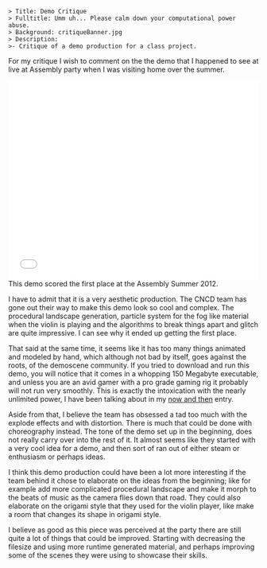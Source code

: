 ```
> Title: Demo Critique
> Fulltitle: Umm uh... Please calm down your computational power abuse.
> Background: critiqueBanner.jpg
> Description:
>- Critique of a demo production for a class project.
```

For my critique I wish to comment on the the demo that I happened to see
at live at Assembly party when I was visiting home over the summer.

<div class="small">
  <iframe width="100%" height="400" src="//www.youtube.com/embed/7PHFz6PHWw4" frameborder="0" allowfullscreen></iframe>
  <div class="descr">This demo scored the first place at the Assembly Summer 2012.</div>
</div>

I have to admit that it is a very aesthetic production. The CNCD team has gone
out their way to make this demo look so cool and complex. The procedural
landscape generation, particle system for the fog like material when the violin
is playing and the algorithms to break things apart and glitch are quite
impressive. I can see why it ended up getting the first place.

That said at the same time, it seems like it has too many things animated
and modeled by hand, which although not bad by itself, goes against the roots,
of the demoscene community. If you tried to download and run this demo, you
will notice that it comes in a whopping 150 Megabyte executable, and unless you
are an avid gamer with a pro grade gaming rig it probably will not run very 
smoothly. This is exactly the intoxication with the nearly unlimited power, 
I have been talking about in my [now and then](page/now_and_then) entry.

Aside from that, I believe the team has obsessed a tad too much with the
explode effects and with distortion. There is much that could be done with
choreography instead. The tone of the demo set up in the beginning, does not
really carry over into the rest of it. It almost seems like they started with a
very cool idea for a demo, and then sort of ran out of either steam or
enthusiasm or perhaps ideas.

I think this demo production could have been a lot more interesting if the team
behind it chose to elaborate on the ideas from the beginning; like for example
add more complicated procedural landscape and make it morph to the beats of
music as the camera flies down that road. They could also elaborate on the
origami style that they used for the violin player, like make a room that
changes its shape in origami style.

I believe as good as this piece was perceived at the party there are still 
quite a lot of things that could be improved. Starting with decreasing the 
filesize and using more runtime generated material, and perhaps improving
some of the scenes they were using to showcase their skills.

